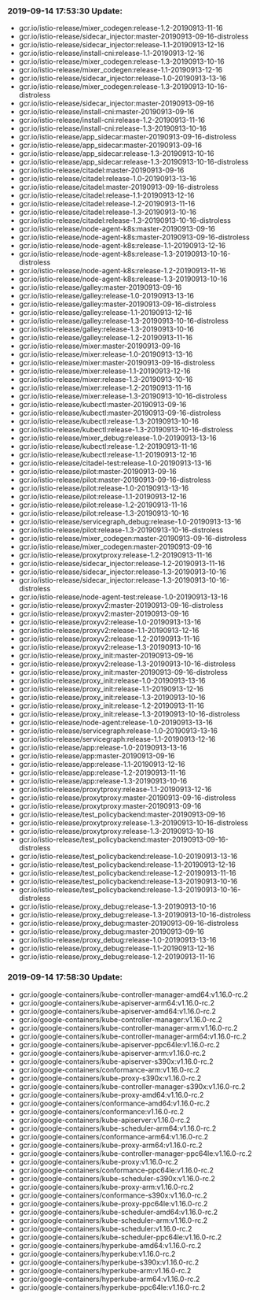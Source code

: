 ### 2019-09-14 17:53:30 Update:

- gcr.io/istio-release/mixer_codegen:release-1.2-20190913-11-16
- gcr.io/istio-release/sidecar_injector:master-20190913-09-16-distroless
- gcr.io/istio-release/sidecar_injector:release-1.1-20190913-12-16
- gcr.io/istio-release/install-cni:release-1.1-20190913-12-16
- gcr.io/istio-release/mixer_codegen:release-1.3-20190913-10-16
- gcr.io/istio-release/mixer_codegen:release-1.1-20190913-12-16
- gcr.io/istio-release/sidecar_injector:release-1.0-20190913-13-16
- gcr.io/istio-release/mixer_codegen:release-1.3-20190913-10-16-distroless
- gcr.io/istio-release/sidecar_injector:master-20190913-09-16
- gcr.io/istio-release/install-cni:master-20190913-09-16
- gcr.io/istio-release/install-cni:release-1.2-20190913-11-16
- gcr.io/istio-release/install-cni:release-1.3-20190913-10-16
- gcr.io/istio-release/app_sidecar:master-20190913-09-16-distroless
- gcr.io/istio-release/app_sidecar:master-20190913-09-16
- gcr.io/istio-release/app_sidecar:release-1.3-20190913-10-16
- gcr.io/istio-release/app_sidecar:release-1.3-20190913-10-16-distroless
- gcr.io/istio-release/citadel:master-20190913-09-16
- gcr.io/istio-release/citadel:release-1.0-20190913-13-16
- gcr.io/istio-release/citadel:master-20190913-09-16-distroless
- gcr.io/istio-release/citadel:release-1.1-20190913-12-16
- gcr.io/istio-release/citadel:release-1.2-20190913-11-16
- gcr.io/istio-release/citadel:release-1.3-20190913-10-16
- gcr.io/istio-release/citadel:release-1.3-20190913-10-16-distroless
- gcr.io/istio-release/node-agent-k8s:master-20190913-09-16
- gcr.io/istio-release/node-agent-k8s:master-20190913-09-16-distroless
- gcr.io/istio-release/node-agent-k8s:release-1.1-20190913-12-16
- gcr.io/istio-release/node-agent-k8s:release-1.3-20190913-10-16-distroless
- gcr.io/istio-release/node-agent-k8s:release-1.2-20190913-11-16
- gcr.io/istio-release/node-agent-k8s:release-1.3-20190913-10-16
- gcr.io/istio-release/galley:master-20190913-09-16
- gcr.io/istio-release/galley:release-1.0-20190913-13-16
- gcr.io/istio-release/galley:master-20190913-09-16-distroless
- gcr.io/istio-release/galley:release-1.1-20190913-12-16
- gcr.io/istio-release/galley:release-1.3-20190913-10-16-distroless
- gcr.io/istio-release/galley:release-1.3-20190913-10-16
- gcr.io/istio-release/galley:release-1.2-20190913-11-16
- gcr.io/istio-release/mixer:master-20190913-09-16
- gcr.io/istio-release/mixer:release-1.0-20190913-13-16
- gcr.io/istio-release/mixer:master-20190913-09-16-distroless
- gcr.io/istio-release/mixer:release-1.1-20190913-12-16
- gcr.io/istio-release/mixer:release-1.3-20190913-10-16
- gcr.io/istio-release/mixer:release-1.2-20190913-11-16
- gcr.io/istio-release/mixer:release-1.3-20190913-10-16-distroless
- gcr.io/istio-release/kubectl:master-20190913-09-16
- gcr.io/istio-release/kubectl:master-20190913-09-16-distroless
- gcr.io/istio-release/kubectl:release-1.3-20190913-10-16
- gcr.io/istio-release/kubectl:release-1.3-20190913-10-16-distroless
- gcr.io/istio-release/mixer_debug:release-1.0-20190913-13-16
- gcr.io/istio-release/kubectl:release-1.2-20190913-11-16
- gcr.io/istio-release/kubectl:release-1.1-20190913-12-16
- gcr.io/istio-release/citadel-test:release-1.0-20190913-13-16
- gcr.io/istio-release/pilot:master-20190913-09-16
- gcr.io/istio-release/pilot:master-20190913-09-16-distroless
- gcr.io/istio-release/pilot:release-1.0-20190913-13-16
- gcr.io/istio-release/pilot:release-1.1-20190913-12-16
- gcr.io/istio-release/pilot:release-1.2-20190913-11-16
- gcr.io/istio-release/pilot:release-1.3-20190913-10-16
- gcr.io/istio-release/servicegraph_debug:release-1.0-20190913-13-16
- gcr.io/istio-release/pilot:release-1.3-20190913-10-16-distroless
- gcr.io/istio-release/mixer_codegen:master-20190913-09-16-distroless
- gcr.io/istio-release/mixer_codegen:master-20190913-09-16
- gcr.io/istio-release/proxytproxy:release-1.2-20190913-11-16
- gcr.io/istio-release/sidecar_injector:release-1.2-20190913-11-16
- gcr.io/istio-release/sidecar_injector:release-1.3-20190913-10-16
- gcr.io/istio-release/sidecar_injector:release-1.3-20190913-10-16-distroless
- gcr.io/istio-release/node-agent-test:release-1.0-20190913-13-16
- gcr.io/istio-release/proxyv2:master-20190913-09-16-distroless
- gcr.io/istio-release/proxyv2:master-20190913-09-16
- gcr.io/istio-release/proxyv2:release-1.0-20190913-13-16
- gcr.io/istio-release/proxyv2:release-1.1-20190913-12-16
- gcr.io/istio-release/proxyv2:release-1.2-20190913-11-16
- gcr.io/istio-release/proxyv2:release-1.3-20190913-10-16
- gcr.io/istio-release/proxy_init:master-20190913-09-16
- gcr.io/istio-release/proxyv2:release-1.3-20190913-10-16-distroless
- gcr.io/istio-release/proxy_init:master-20190913-09-16-distroless
- gcr.io/istio-release/proxy_init:release-1.0-20190913-13-16
- gcr.io/istio-release/proxy_init:release-1.1-20190913-12-16
- gcr.io/istio-release/proxy_init:release-1.3-20190913-10-16
- gcr.io/istio-release/proxy_init:release-1.2-20190913-11-16
- gcr.io/istio-release/proxy_init:release-1.3-20190913-10-16-distroless
- gcr.io/istio-release/node-agent:release-1.0-20190913-13-16
- gcr.io/istio-release/servicegraph:release-1.0-20190913-13-16
- gcr.io/istio-release/servicegraph:release-1.1-20190913-12-16
- gcr.io/istio-release/app:release-1.0-20190913-13-16
- gcr.io/istio-release/app:master-20190913-09-16
- gcr.io/istio-release/app:release-1.1-20190913-12-16
- gcr.io/istio-release/app:release-1.2-20190913-11-16
- gcr.io/istio-release/app:release-1.3-20190913-10-16
- gcr.io/istio-release/proxytproxy:release-1.1-20190913-12-16
- gcr.io/istio-release/proxytproxy:master-20190913-09-16-distroless
- gcr.io/istio-release/proxytproxy:master-20190913-09-16
- gcr.io/istio-release/test_policybackend:master-20190913-09-16
- gcr.io/istio-release/proxytproxy:release-1.3-20190913-10-16-distroless
- gcr.io/istio-release/proxytproxy:release-1.3-20190913-10-16
- gcr.io/istio-release/test_policybackend:master-20190913-09-16-distroless
- gcr.io/istio-release/test_policybackend:release-1.0-20190913-13-16
- gcr.io/istio-release/test_policybackend:release-1.1-20190913-12-16
- gcr.io/istio-release/test_policybackend:release-1.2-20190913-11-16
- gcr.io/istio-release/test_policybackend:release-1.3-20190913-10-16
- gcr.io/istio-release/test_policybackend:release-1.3-20190913-10-16-distroless
- gcr.io/istio-release/proxy_debug:release-1.3-20190913-10-16
- gcr.io/istio-release/proxy_debug:release-1.3-20190913-10-16-distroless
- gcr.io/istio-release/proxy_debug:master-20190913-09-16-distroless
- gcr.io/istio-release/proxy_debug:master-20190913-09-16
- gcr.io/istio-release/proxy_debug:release-1.0-20190913-13-16
- gcr.io/istio-release/proxy_debug:release-1.1-20190913-12-16
- gcr.io/istio-release/proxy_debug:release-1.2-20190913-11-16
### 2019-09-14 17:58:30 Update:

- gcr.io/google-containers/kube-controller-manager-amd64:v1.16.0-rc.2
- gcr.io/google-containers/kube-apiserver-arm64:v1.16.0-rc.2
- gcr.io/google-containers/kube-apiserver-amd64:v1.16.0-rc.2
- gcr.io/google-containers/kube-controller-manager:v1.16.0-rc.2
- gcr.io/google-containers/kube-controller-manager-arm:v1.16.0-rc.2
- gcr.io/google-containers/kube-controller-manager-arm64:v1.16.0-rc.2
- gcr.io/google-containers/kube-apiserver-ppc64le:v1.16.0-rc.2
- gcr.io/google-containers/kube-apiserver-arm:v1.16.0-rc.2
- gcr.io/google-containers/kube-apiserver-s390x:v1.16.0-rc.2
- gcr.io/google-containers/conformance-arm:v1.16.0-rc.2
- gcr.io/google-containers/kube-proxy-s390x:v1.16.0-rc.2
- gcr.io/google-containers/kube-controller-manager-s390x:v1.16.0-rc.2
- gcr.io/google-containers/kube-proxy-amd64:v1.16.0-rc.2
- gcr.io/google-containers/conformance-amd64:v1.16.0-rc.2
- gcr.io/google-containers/conformance:v1.16.0-rc.2
- gcr.io/google-containers/kube-apiserver:v1.16.0-rc.2
- gcr.io/google-containers/kube-scheduler-arm64:v1.16.0-rc.2
- gcr.io/google-containers/conformance-arm64:v1.16.0-rc.2
- gcr.io/google-containers/kube-proxy-arm64:v1.16.0-rc.2
- gcr.io/google-containers/kube-controller-manager-ppc64le:v1.16.0-rc.2
- gcr.io/google-containers/kube-proxy:v1.16.0-rc.2
- gcr.io/google-containers/conformance-ppc64le:v1.16.0-rc.2
- gcr.io/google-containers/kube-scheduler-s390x:v1.16.0-rc.2
- gcr.io/google-containers/kube-proxy-arm:v1.16.0-rc.2
- gcr.io/google-containers/conformance-s390x:v1.16.0-rc.2
- gcr.io/google-containers/kube-proxy-ppc64le:v1.16.0-rc.2
- gcr.io/google-containers/kube-scheduler-amd64:v1.16.0-rc.2
- gcr.io/google-containers/kube-scheduler-arm:v1.16.0-rc.2
- gcr.io/google-containers/kube-scheduler:v1.16.0-rc.2
- gcr.io/google-containers/kube-scheduler-ppc64le:v1.16.0-rc.2
- gcr.io/google-containers/hyperkube-amd64:v1.16.0-rc.2
- gcr.io/google-containers/hyperkube:v1.16.0-rc.2
- gcr.io/google-containers/hyperkube-s390x:v1.16.0-rc.2
- gcr.io/google-containers/hyperkube-arm:v1.16.0-rc.2
- gcr.io/google-containers/hyperkube-arm64:v1.16.0-rc.2
- gcr.io/google-containers/hyperkube-ppc64le:v1.16.0-rc.2
